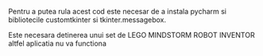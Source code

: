 
Pentru a putea rula acest cod este necesar de a instala pycharm si bibliotecile customtkinter si tkinter.messagebox.

Este necesara detinerea unui set de LEGO MINDSTORM ROBOT INVENTOR altfel aplicatia nu va functiona












    
